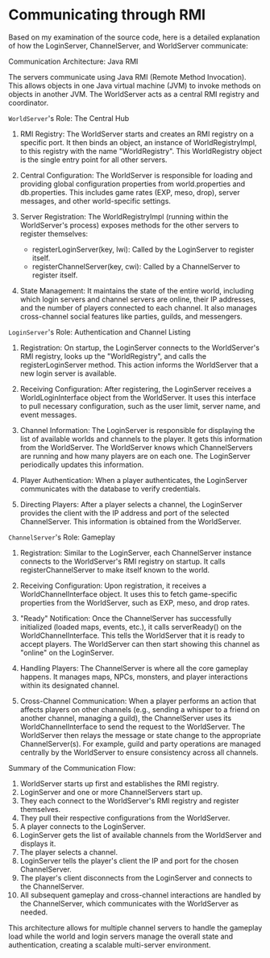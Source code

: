 # Communicating through RMI

Based on my examination of the source code, here is a detailed explanation of how the LoginServer, ChannelServer, and WorldServer communicate:

  Communication Architecture: Java RMI

  The servers communicate using Java RMI (Remote Method Invocation). This allows objects in one Java virtual machine (JVM) to invoke methods on objects in another JVM. The WorldServer acts as a
  central RMI registry and coordinator.

  `WorldServer`'s Role: The Central Hub

   1. RMI Registry: The WorldServer starts and creates an RMI registry on a specific port. It then binds an object, an instance of WorldRegistryImpl, to this registry with the name "WorldRegistry".
      This WorldRegistry object is the single entry point for all other servers.

   2. Central Configuration: The WorldServer is responsible for loading and providing global configuration properties from world.properties and db.properties. This includes game rates (EXP, meso,
      drop), server messages, and other world-specific settings.

   3. Server Registration: The WorldRegistryImpl (running within the WorldServer's process) exposes methods for the other servers to register themselves:
       * registerLoginServer(key, lwi): Called by the LoginServer to register itself.
       * registerChannelServer(key, cwi): Called by a ChannelServer to register itself.

   4. State Management: It maintains the state of the entire world, including which login servers and channel servers are online, their IP addresses, and the number of players connected to each
      channel. It also manages cross-channel social features like parties, guilds, and messengers.

  `LoginServer`'s Role: Authentication and Channel Listing

   1. Registration: On startup, the LoginServer connects to the WorldServer's RMI registry, looks up the "WorldRegistry", and calls the registerLoginServer method. This action informs the WorldServer
      that a new login server is available.

   2. Receiving Configuration: After registering, the LoginServer receives a WorldLoginInterface object from the WorldServer. It uses this interface to pull necessary configuration, such as the user
      limit, server name, and event messages.

   3. Channel Information: The LoginServer is responsible for displaying the list of available worlds and channels to the player. It gets this information from the WorldServer. The WorldServer knows
      which ChannelServers are running and how many players are on each one. The LoginServer periodically updates this information.

   4. Player Authentication: When a player authenticates, the LoginServer communicates with the database to verify credentials.

   5. Directing Players: After a player selects a channel, the LoginServer provides the client with the IP address and port of the selected ChannelServer. This information is obtained from the
      WorldServer.

  `ChannelServer`'s Role: Gameplay

   1. Registration: Similar to the LoginServer, each ChannelServer instance connects to the WorldServer's RMI registry on startup. It calls registerChannelServer to make itself known to the world.

   2. Receiving Configuration: Upon registration, it receives a WorldChannelInterface object. It uses this to fetch game-specific properties from the WorldServer, such as EXP, meso, and drop rates.

   3. "Ready" Notification: Once the ChannelServer has successfully initialized (loaded maps, events, etc.), it calls serverReady() on the WorldChannelInterface. This tells the WorldServer that it is
      ready to accept players. The WorldServer can then start showing this channel as "online" on the LoginServer.

   4. Handling Players: The ChannelServer is where all the core gameplay happens. It manages maps, NPCs, monsters, and player interactions within its designated channel.

   5. Cross-Channel Communication: When a player performs an action that affects players on other channels (e.g., sending a whisper to a friend on another channel, managing a guild), the ChannelServer
      uses its WorldChannelInterface to send the request to the WorldServer. The WorldServer then relays the message or state change to the appropriate ChannelServer(s). For example, guild and party
      operations are managed centrally by the WorldServer to ensure consistency across all channels.

  Summary of the Communication Flow:

   1. WorldServer starts up first and establishes the RMI registry.
   2. LoginServer and one or more ChannelServers start up.
   3. They each connect to the WorldServer's RMI registry and register themselves.
   4. They pull their respective configurations from the WorldServer.
   5. A player connects to the LoginServer.
   6. LoginServer gets the list of available channels from the WorldServer and displays it.
   7. The player selects a channel.
   8. LoginServer tells the player's client the IP and port for the chosen ChannelServer.
   9. The player's client disconnects from the LoginServer and connects to the ChannelServer.
   10. All subsequent gameplay and cross-channel interactions are handled by the ChannelServer, which communicates with the WorldServer as needed.

  This architecture allows for multiple channel servers to handle the gameplay load while the world and login servers manage the overall state and authentication, creating a scalable multi-server
  environment.

